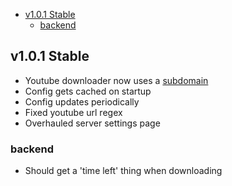 - [v1.0.1 Stable](#v101-stable)
  - [backend](#backend)

## v1.0.1 Stable
- Youtube downloader now uses a [subdomain](https://ytdl.yuji.app/)
- Config gets cached on startup
- Config updates periodically
- Fixed youtube url regex
- Overhauled server settings page

### backend
  - Should get a 'time left' thing when downloading